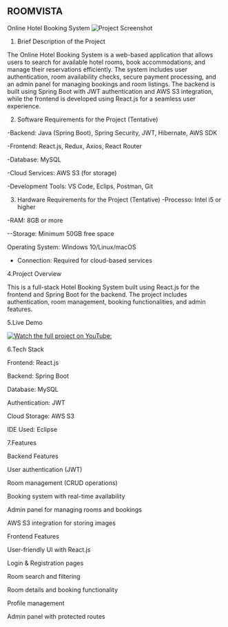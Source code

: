 ## **ROOMVISTA**

Online Hotel Booking System
![Project Screenshot](https://example.com/image.png)
1. Brief Description of the Project

The Online Hotel Booking System is a web-based application that allows users to search for available hotel rooms, book accommodations, and manage their reservations efficiently. The system includes user authentication, room availability checks, secure payment processing, and an admin panel for managing bookings and room listings. The backend is built using Spring Boot with JWT authentication and AWS S3 integration, while the frontend is developed using React.js for a seamless user experience.

2. Software Requirements for the Project (Tentative)

-Backend: Java (Spring Boot), Spring Security, JWT, Hibernate, AWS SDK

-Frontend: React.js, Redux, Axios, React Router

-Database: MySQL

-Cloud Services: AWS S3 (for storage)

-Development Tools: VS Code, Eclips, Postman, Git

3. Hardware Requirements for the Project (Tentative)
-Processo: Intel i5 or higher

-RAM: 8GB or more

--Storage: Minimum 50GB free space

Operating System: Windows 10/Linux/macOS

- Connection: Required for cloud-based services

4.Project Overview

This is a full-stack Hotel Booking System built using React.js for the frontend and Spring Boot for the backend. The project includes authentication, room management, booking functionalities, and admin features.

5.Live Demo

[![Watch the full project on YouTube:](https://img.youtube.com/vi/dQw4w9WgXcQ/0.jpg)](https://youtu.be/MXawNad_4Hk)


6.Tech Stack

Frontend: React.js

Backend: Spring Boot

Database: MySQL

Authentication: JWT

Cloud Storage: AWS S3

IDE Used: Eclipse

7.Features

Backend Features

User authentication (JWT)

Room management (CRUD operations)

Booking system with real-time availability

Admin panel for managing rooms and bookings

AWS S3 integration for storing images

Frontend Features

User-friendly UI with React.js

Login & Registration pages

Room search and filtering

Room details and booking functionality

Profile management

Admin panel with protected routes


